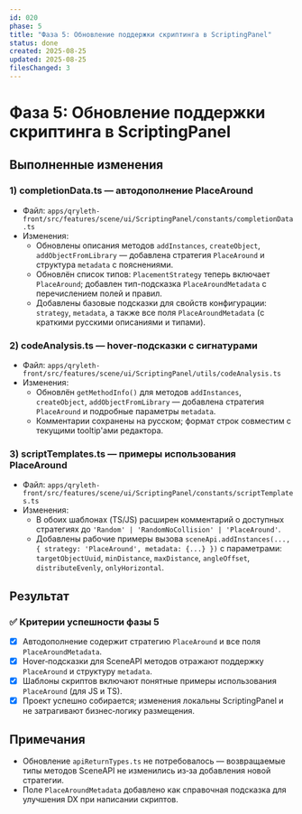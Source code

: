 ```yaml
---
id: 020
phase: 5
title: "Фаза 5: Обновление поддержки скриптинга в ScriptingPanel"
status: done
created: 2025-08-25
updated: 2025-08-25
filesChanged: 3
---
```


# Фаза 5: Обновление поддержки скриптинга в ScriptingPanel

## Выполненные изменения

### 1) completionData.ts — автодополнение PlaceAround
- Файл: `apps/qryleth-front/src/features/scene/ui/ScriptingPanel/constants/completionData.ts`
- Изменения:
  - Обновлены описания методов `addInstances`, `createObject`, `addObjectFromLibrary` — добавлена стратегия `PlaceAround` и структура `metadata` с пояснениями.
  - Обновлён список типов: `PlacementStrategy` теперь включает `PlaceAround`; добавлен тип-подсказка `PlaceAroundMetadata` с перечислением полей и правил.
  - Добавлены базовые подсказки для свойств конфигурации: `strategy`, `metadata`, а также все поля `PlaceAroundMetadata` (с краткими русскими описаниями и типами).

### 2) codeAnalysis.ts — hover‑подсказки с сигнатурами
- Файл: `apps/qryleth-front/src/features/scene/ui/ScriptingPanel/utils/codeAnalysis.ts`
- Изменения:
  - Обновлён `getMethodInfo()` для методов `addInstances`, `createObject`, `addObjectFromLibrary` — добавлена стратегия `PlaceAround` и подробные параметры `metadata`.
  - Комментарии сохранены на русском; формат строк совместим с текущими tooltip'ами редактора.

### 3) scriptTemplates.ts — примеры использования PlaceAround
- Файл: `apps/qryleth-front/src/features/scene/ui/ScriptingPanel/constants/scriptTemplates.ts`
- Изменения:
  - В обоих шаблонах (TS/JS) расширен комментарий о доступных стратегиях до `'Random' | 'RandomNoCollision' | 'PlaceAround'`.
  - Добавлены рабочие примеры вызова `sceneApi.addInstances(..., { strategy: 'PlaceAround', metadata: {...} })` с параметрами: `targetObjectUuid`, `minDistance`, `maxDistance`, `angleOffset`, `distributeEvenly`, `onlyHorizontal`.

## Результат

### ✅ Критерии успешности фазы 5
- [x] Автодополнение содержит стратегию `PlaceAround` и все поля `PlaceAroundMetadata`.
- [x] Hover‑подсказки для SceneAPI методов отражают поддержку `PlaceAround` и структуру `metadata`.
- [x] Шаблоны скриптов включают понятные примеры использования `PlaceAround` (для JS и TS).
- [x] Проект успешно собирается; изменения локальны ScriptingPanel и не затрагивают бизнес‑логику размещения.

## Примечания
- Обновление `apiReturnTypes.ts` не потребовалось — возвращаемые типы методов SceneAPI не изменились из‑за добавления новой стратегии.
- Поле `PlaceAroundMetadata` добавлено как справочная подсказка для улучшения DX при написании скриптов.

